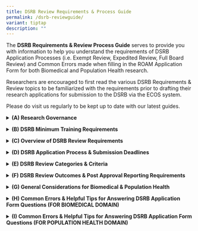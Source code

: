 ```yaml
---
title: DSRB Review Requirements & Process Guide
permalink: /dsrb-reviewguide/
variant: tiptap
description: ""
---
```

<p>The <strong>DSRB Requirements &amp; Review Process Guide</strong> serves
to provide you with information to help you understand the requirements
of DSRB Application Processes (i.e. Exempt Review, Expedited Review, Full
Board Review) and Common Errors made when filling in the ROAM Application
Form for both Biomedical and Population Health research.</p>
<p>Researchers are encouraged to first read the various DSRB Requirements
&amp; Review topics to be familiarized with the requirements prior to drafting
their research applications for submission to the DSRB via the ECOS system.</p>
<p>Please do visit us regularly to be kept up to date with our latest guides.
<br>
</p>
<div data-type="detailGroup" class="isomer-accordion-group isomer-accordion isomer-accordion-white">
<details class="isomer-details">
<summary><strong>(A) Research Governance</strong>
</summary>
<div data-type="detailsContent" class="isomer-details-content">
<ul data-tight="true" class="tight">
<li>
<p><a href="/files/DSRB Guide/(A) Research Governance/A01_Intro_NHG_OHRPP_Nov2022.pdf" rel="noopener noreferrer nofollow" target="_blank">Introduction to NHG OHRPP</a>
</p>
</li>
<li>
<p><a href="/files/DSRB Guide/(A) Research Governance/A02_Role_of_Inst_DR_IR_PI_CoI_Study_Team_Nov2022.pdf" rel="noopener noreferrer nofollow" target="_blank">Role of Institutions (Department &amp; Institution Representatives, Investigators and Study Team)</a>
</p>
</li>
<li>
<p><a href="/files/DSRB Guide/(A) Research Governance/A03_Role_of_DSRB_and_Different_Domains_Nov2022.pdf" rel="noopener noreferrer nofollow" target="_blank">Role of DSRB and the Different DSRB Domains</a>
</p>
</li>
</ul>
<p></p>
</div>
</details>
</div>
<p></p>
<div data-type="detailGroup" class="isomer-accordion-group isomer-accordion isomer-accordion-white">
<details class="isomer-details">
<summary><strong>(B) DSRB Minimum Training Requirements&nbsp;</strong>
</summary>
<div data-type="detailsContent" class="isomer-details-content">
<ul data-tight="true" class="tight">
<li>
<p><a href="/files/DSRB Guide/(B) DSRB Min Training Req/B01_Min_Training_Requirement_BioMedical_PopHealth_Studies_Nov2022.pdf" rel="noopener noreferrer nofollow" target="_blank">Minimum Training Requirement (Biomed &amp;&nbsp;Population Health Domain Studies)</a>
</p>
</li>
</ul>
<p></p>
</div>
</details>
</div>
<p></p>
<div data-type="detailGroup" class="isomer-accordion-group isomer-accordion isomer-accordion-white">
<details class="isomer-details">
<summary><strong>(C) Overview of DSRB Review Requirements</strong>
</summary>
<div data-type="detailsContent" class="isomer-details-content">
<ul data-tight="true" class="tight">
<li>
<p><a href="/files/DSRB Guide/(C) Overview DSRB Review Req/C01_When_DSRB_Review_Required_Nov2023.pdf" rel="noopener noreferrer nofollow" target="_blank">When is DSRB Review Required?&nbsp;</a>
</p>
</li>
<li>
<p><a href="/files/DSRB Guide/(C) Overview DSRB Review Req/C02_Types_Categories_of_Studies_Reviewed_under_PopHealth_Domain_F_Nov2022.pdf" rel="noopener noreferrer nofollow" target="_blank">Types &amp; Categories of Studies Reviewed under Population Health (Domain F)</a>
</p>
</li>
</ul>
<p></p>
</div>
</details>
</div>
<p></p>
<div data-type="detailGroup" class="isomer-accordion-group isomer-accordion isomer-accordion-white">
<details class="isomer-details">
<summary><strong>(D) DSRB Application Process &amp; Submission Deadlines</strong>
</summary>
<div data-type="detailsContent" class="isomer-details-content">
<ul data-tight="true" class="tight">
<li>
<p><a href="/files/DSRB Guide/(D) DSRB Process n Deadlines/D02_Overview_DSRB_Application_n_Review_Process_Outcome_Nov2022.pdf" rel="noopener noreferrer nofollow" target="_blank">DSRB Submission Deadlines &amp; Full Board Meeting Dates</a>
</p>
</li>
<li>
<p><a href="/files/DSRB Guide/(D) DSRB Process n Deadlines/D02_Overview_DSRB_Application_n_Review_Process_Outcome_Nov2022.pdf" rel="noopener noreferrer nofollow" target="_blank">Overview of DSRB Application, Review Process and Outcome</a>
</p>
</li>
</ul>
<p></p>
</div>
</details>
</div>
<p></p>
<div data-type="detailGroup" class="isomer-accordion-group isomer-accordion isomer-accordion-white">
<details class="isomer-details">
<summary><strong>(E) DSRB Review Categories &amp; Criteria&nbsp;</strong>
</summary>
<div data-type="detailsContent" class="isomer-details-content">
<ul data-tight="true" class="tight">
<li>
<p><a href="/files/DSRB Guide/(E) DSRB Review Categories/E01_Exempt_Category_Nov2022.pdf" rel="noopener noreferrer nofollow" target="_blank">Exempt Review Category</a>
</p>
</li>
<li>
<p><a href="/files/DSRB Guide/(E) DSRB Review Categories/E02_Expedited_Category_Nov2022.pdf" rel="noopener noreferrer nofollow" target="_blank">Expedited Review Category</a>
</p>
</li>
<li>
<p><a href="/files/DSRB Guide/(E) DSRB Review Categories/E03_Full_Board_Category_Nov2022.pdf" rel="noopener noreferrer nofollow" target="_blank">Full Board Review Category</a>
</p>
</li>
</ul>
<p></p>
</div>
</details>
</div>
<p></p>
<div data-type="detailGroup" class="isomer-accordion-group isomer-accordion isomer-accordion-white">
<details class="isomer-details">
<summary><strong>(F) DSRB Review Outcomes &amp; Post Approval Reporting Requirements</strong>
</summary>
<div data-type="detailsContent" class="isomer-details-content">
<ul data-tight="true" class="tight">
<li>
<p><a href="/files/DSRB Guide/(F) DSRB Review Outcomes/F01_DSRB_Review_Outcomes_Additional_Reminders_Nov2022.pdf" rel="noopener noreferrer nofollow" target="_blank">DSRB Review Outcomes &amp; Additional Reminders</a>
</p>
</li>
<li>
<p><a href="/files/DSRB Guide/(F) DSRB Review Outcomes/F02_Post_Approval_Monitoring_Reporting_Requirements_Nov2022.pdf" rel="noopener noreferrer nofollow" target="_blank">Post Approval Reporting Requirements</a>
</p>
</li>
<li>
<p><a href="/files/DSRB Guide/(F) DSRB Review Outcomes/F03_Study_Closure_Nov2022.pdf" rel="noopener noreferrer nofollow" target="_blank">Study Closure</a>
</p>
</li>
</ul>
<p></p>
</div>
</details>
</div>
<p></p>
<div data-type="detailGroup" class="isomer-accordion-group isomer-accordion isomer-accordion-white">
<details class="isomer-details">
<summary><strong>(G) General Considerations for Biomedical &amp; Population Health</strong>
</summary>
<div data-type="detailsContent" class="isomer-details-content">
<ul data-tight="true" class="tight">
<li>
<p><a href="/files/DSRB Guide/(G) General Considerations/G01_General_Considerations_Biomed_PopHealth_Nov2022.pdf" rel="noopener noreferrer nofollow" target="_blank">General Considerations</a>
</p>
</li>
</ul>
<p></p>
</div>
</details>
</div>
<p></p>
<div data-type="detailGroup" class="isomer-accordion-group isomer-accordion isomer-accordion-white">
<details class="isomer-details">
<summary><strong>(H) Common Errors &amp; Helpful Tips for Answering DSRB Application Form Questions (FOR BIOMEDICAL DOMAIN)&nbsp;</strong>
</summary>
<div data-type="detailsContent" class="isomer-details-content">
<ul data-tight="true" class="tight">
<li>
<p><a href="/files/DSRB Guide/(H) CE Biomedical/H01_CE_Biomed_Section_B_HBR_Declaration_Nov22.pdf" rel="noopener noreferrer nofollow" target="_blank">Section B – HBR Declaration</a>
</p>
</li>
<li>
<p><a href="/files/DSRB Guide/(H) CE Biomedical/H02_CE_Biomed_Section_B_Study_Team_Members_Nov2022.pdf" rel="noopener noreferrer nofollow" target="_blank">Section B – Study Team Members</a>
</p>
</li>
<li>
<p><a href="/files/DSRB Guide/(H) CE Biomedical/H03_CE_Biomed_Section_E_Study_Funding_Info_Nov2022.pdf" rel="noopener noreferrer nofollow" target="_blank">Section E – Study Funding Info</a>
</p>
</li>
<li>
<p><a href="/files/DSRB Guide/(H) CE Biomedical/H04_CE_Biomed_Section_F_Research_Methodology_Nov2022.pdf" rel="noopener noreferrer nofollow" target="_blank">Section F – Research Methodology</a>
</p>
</li>
<li>
<p><a href="/files/DSRB Guide/(H) CE Biomedical/H05_CE_Biomed_Section_H_Recruitment_Details_Nov2022.pdf" rel="noopener noreferrer nofollow" target="_blank">Section H – Recruitment Details</a>
</p>
</li>
<li>
<p><a href="/files/DSRB Guide/(H) CE Biomedical/H06_CE_Biomed_Section_I_Recruitment_Target_Nov2022.pdf" rel="noopener noreferrer nofollow" target="_blank">Section I – Recruitment Target</a>
</p>
</li>
<li>
<p><a href="/files/DSRB Guide/(H) CE Biomedical/H07_CE_Biomed_Section_K_Participant_Characteristics__Nov2022.pdf" rel="noopener noreferrer nofollow" target="_blank">Section K – Participant Characteristics</a>
</p>
</li>
<li>
<p><a href="/files/DSRB Guide/(H) CE Biomedical/H08_CE_Biomed_Section_P_Consent_Process__Nov2022.pdf" rel="noopener noreferrer nofollow" target="_blank">Section P – Consent Process</a>
</p>
</li>
<li>
<p><a href="/files/DSRB Guide/(H) CE Biomedical/H09_CE_Biomed_Section_Q_Waiver_of_Consent_Nov2022.pdf" rel="noopener noreferrer nofollow" target="_blank">Section Q – Waiver of Consent</a>
</p>
</li>
<li>
<p><a href="/files/DSRB Guide/(H) CE Biomedical/H10_CE_Biomed_Sect_R_Data_Confid_Sect_S_Biomaterials_Nov2022.pdf" rel="noopener noreferrer nofollow" target="_blank">Section R &amp; S – Data Confidentiality &amp; Biomaterials</a>
</p>
</li>
</ul>
<p>&nbsp;</p>
</div>
</details>
</div>
<p></p>
<div data-type="detailGroup" class="isomer-accordion-group isomer-accordion isomer-accordion-white">
<details class="isomer-details">
<summary><strong>(I) Common Errors &amp; Helpful Tips for Answering DSRB Application Form Questions (FOR POPULATION HEALTH DOMAIN)&nbsp;</strong>
</summary>
<div data-type="detailsContent" class="isomer-details-content">
<ul data-tight="true" class="tight">
<li>
<p><a href="/files/DSRB Guide/(I) Common Errors Pop Health/i01_CE_PopHealth_Section_B_HBR_Declaration_Nov2022.pdf" rel="noopener noreferrer nofollow" target="_blank">Section B – HBR Declaration</a>
</p>
</li>
<li>
<p><a href="/files/DSRB Guide/(I) Common Errors Pop Health/i02_CE_PopHealth_Section_B_Study_Team_Members_Nov2022.pdf" rel="noopener noreferrer nofollow" target="_blank">Section B – Study Team Members</a>
</p>
</li>
<li>
<p><a href="/files/DSRB Guide/(I) Common Errors Pop Health/i03_CE_PopHealth_Section_E_Study_Funding_Info_Nov2022.pdf" rel="noopener noreferrer nofollow" target="_blank">Section E – Study Funding Info</a>
</p>
</li>
<li>
<p><a href="/files/DSRB Guide/(I) Common Errors Pop Health/i04_CE_PopHealth_Section_G_Study_Information_Nov2022.pdf" rel="noopener noreferrer nofollow" target="_blank">Section G – Study Information</a>
</p>
</li>
<li>
<p><a href="/files/DSRB Guide/(I) Common Errors Pop Health/i05_CE_PopHealth_Section_H_Research_Population_Nov2022.pdf" rel="noopener noreferrer nofollow" target="_blank">Section H – Research Population</a>
</p>
</li>
<li>
<p><a href="/files/DSRB Guide/(I) Common Errors Pop Health/i06_CE_PopHealth_Section_J_Recruitment_Method_Nov2022.pdf" rel="noopener noreferrer nofollow" target="_blank">Section I – Research Procedures</a>
</p>
</li>
<li>
<p><a href="/files/DSRB Guide/(I) Common Errors Pop Health/i06_CE_PopHealth_Section_J_Recruitment_Method_Nov2022.pdf" rel="noopener noreferrer nofollow" target="_blank">Section J – Recruitment Method</a>
</p>
</li>
<li>
<p><a href="/files/DSRB Guide/(I) Common Errors Pop Health/i07_CE_PopHealth_Section_K_Consent_Process_Nov2022.pdf" rel="noopener noreferrer nofollow" target="_blank">Section K – Consent Process</a>
</p>
</li>
<li>
<p><a href="/files/DSRB Guide/(I) Common Errors Pop Health/i08_CE_PopHealth_Section_L_Waiver_of_Consent_Nov2022.pdf" rel="noopener noreferrer nofollow" target="_blank">Section L – Waiver of Consent</a>
</p>
</li>
<li>
<p><a href="/files/DSRB Guide/(I) Common Errors Pop Health/i09_CE_PopHealth_Section_N_Privacy_n_Confidentiality_Nov2022.pdf" rel="noopener noreferrer nofollow" target="_blank">Section N – Privacy &amp; Confidentiality</a>
</p>
</li>
<li>
<p><a href="/files/DSRB Guide/(I) Common Errors Pop Health/i10_CE_PopHealth_Sect_O_BioSamples_Sect_P_Results_Research_Outcomes_Nov2022.pdf" rel="noopener noreferrer nofollow" target="_blank">Section O &amp; P – Bio Samples &amp; Results &amp; Outcome of Research</a>
</p>
</li>
</ul>
<p></p>
</div>
</details>
</div>
<p></p>
<p></p>
<p>&nbsp;</p>
<p></p>
<p>&nbsp;</p>
<p>&nbsp;</p>
<p></p>
<p></p>
<p><strong><a rel="nofollow" target=""><u><br></u></a></strong>
</p>
<p></p>